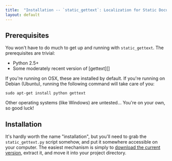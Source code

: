 ```yaml
---
title:  "Installation -- `static_gettext`: Localization for Static Documents"
layout: default
---
```


Prerequisites
-------------

You won't have to do much to get up and running with `static_gettext`.  The
prerequisites are trivial:

*   Python 2.5+
*   Some moderately recent version of [gettext][]

If you're running on OSX, these are installed by default.  If you're running
on Debian (Ubuntu), running the following command will take care of you:

    sudo apt-get install python gettext

Other operating systems (like Windows) are untested... You're on your own, so
good luck!

Installation
------------

It's hardly worth the name "installation", but you'll need to grab the
`static_gettext.py` script somehow, and put it somewhere accessible on
your computer.  The easiest mechanism is simply to [download the current
version][tarball], extract it, and move it into your project directory.

[tarball]: http://github.com/mikewest/static_gettext/tarball/v0.9
